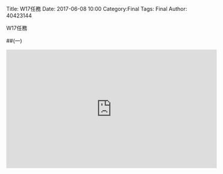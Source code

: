 Title:  W17任務
Date: 2017-06-08 10:00
Category:Final
Tags: Final
Author: 40423144

W17任務

<!-- PELICAN_END_SUMMARY -->

##(一)
<p><iframe width="560" height="315" src="https://www.youtube.com/embed/3SUa_R443Vc" frameborder="0" allowfullscreen></iframe><p>

